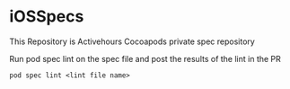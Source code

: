 # iOSSpecs
This Repository is Activehours Cocoapods private spec repository

Run pod spec lint on the spec file and post the results of the lint in the PR

```
pod spec lint <lint file name>
```

